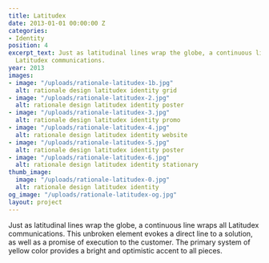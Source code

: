 ```yaml
---
title: Latitudex
date: 2013-01-01 00:00:00 Z
categories:
- Identity
position: 4
excerpt_text: Just as latitudinal lines wrap the globe, a continuous line wraps all
  Latitudex communications.
year: 2013
images:
- image: "/uploads/rationale-latitudex-1b.jpg"
  alt: rationale design latitudex identity grid
- image: "/uploads/rationale-latitudex-2.jpg"
  alt: rationale design latitudex identity poster
- image: "/uploads/rationale-latitudex-3.jpg"
  alt: rationale design latitudex identity promo
- image: "/uploads/rationale-latitudex-4.jpg"
  alt: rationale design latitudex identity website
- image: "/uploads/rationale-latitudex-5.jpg"
  alt: rationale design latitudex identity poster
- image: "/uploads/rationale-latitudex-6.jpg"
  alt: rationale design latitudex identity stationary
thumb_image:
  image: "/uploads/rationale-latitudex-0.jpg"
  alt: rationale design latitudex identity
og_image: "/uploads/rationale-latitudex-og.jpg"
layout: project
---
```


Just as latitudinal lines wrap the globe, a continuous line wraps all Latitudex communications. This unbroken element evokes a direct line to a solution, as well as a promise of execution to the customer. The primary system of yellow color provides a bright and optimistic accent to all pieces.